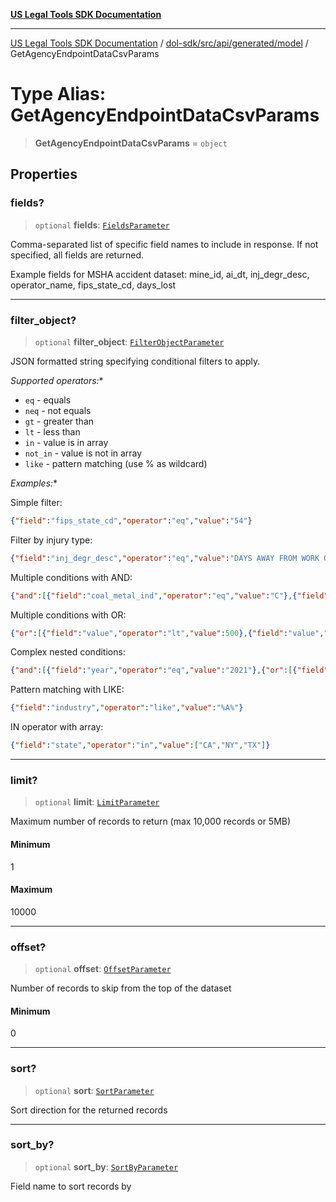 [**US Legal Tools SDK Documentation**](../../../../../../README.md)

***

[US Legal Tools SDK Documentation](../../../../../../README.md) / [dol-sdk/src/api/generated/model](../README.md) / GetAgencyEndpointDataCsvParams

# Type Alias: GetAgencyEndpointDataCsvParams

> **GetAgencyEndpointDataCsvParams** = `object`

## Properties

### fields?

> `optional` **fields**: [`FieldsParameter`](FieldsParameter.md)

Comma-separated list of specific field names to include in response.
If not specified, all fields are returned.

Example fields for MSHA accident dataset: mine_id, ai_dt, inj_degr_desc, operator_name, fips_state_cd, days_lost

***

### filter\_object?

> `optional` **filter\_object**: [`FilterObjectParameter`](FilterObjectParameter.md)

JSON formatted string specifying conditional filters to apply.

*Supported operators:**
- `eq` - equals
- `neq` - not equals
- `gt` - greater than
- `lt` - less than
- `in` - value is in array
- `not_in` - value is not in array
- `like` - pattern matching (use % as wildcard)

*Examples:**

Simple filter:
```json
{"field":"fips_state_cd","operator":"eq","value":"54"}
```

Filter by injury type:
```json
{"field":"inj_degr_desc","operator":"eq","value":"DAYS AWAY FROM WORK ONLY"}
```

Multiple conditions with AND:
```json
{"and":[{"field":"coal_metal_ind","operator":"eq","value":"C"},{"field":"cal_yr","operator":"eq","value":"2013"}]}
```

Multiple conditions with OR:
```json
{"or":[{"field":"value","operator":"lt","value":500},{"field":"value","operator":"gt","value":999}]}
```

Complex nested conditions:
```json
{"and":[{"field":"year","operator":"eq","value":"2021"},{"or":[{"field":"industry","operator":"eq","value":"A"},{"field":"industry","operator":"eq","value":"C"}]}]}
```

Pattern matching with LIKE:
```json
{"field":"industry","operator":"like","value":"%A%"}
```

IN operator with array:
```json
{"field":"state","operator":"in","value":["CA","NY","TX"]}
```

***

### limit?

> `optional` **limit**: [`LimitParameter`](LimitParameter.md)

Maximum number of records to return (max 10,000 records or 5MB)

#### Minimum

1

#### Maximum

10000

***

### offset?

> `optional` **offset**: [`OffsetParameter`](OffsetParameter.md)

Number of records to skip from the top of the dataset

#### Minimum

0

***

### sort?

> `optional` **sort**: [`SortParameter`](SortParameter.md)

Sort direction for the returned records

***

### sort\_by?

> `optional` **sort\_by**: [`SortByParameter`](SortByParameter.md)

Field name to sort records by
